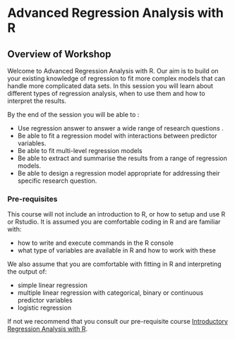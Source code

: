 # Advanced Regression Analysis with R
## Overview of Workshop

Welcome to Advanced Regression Analysis with R. Our aim is to build on your existing knowledge of regression to fit more complex models that can handle more complicated data sets. In this session you will learn about different types of regression analysis, when to use them and how to interpret the results.

By the end of the session you will be able to :

-   Use regression answer to answer a wide range of research questions .
-   Be able to fit a regression model with interactions between predictor variables.
-   Be able to fit multi-level regression models
-   Be able to extract and summarise the results from a range of regression models.
-   Be able to design a regression model appropriate for addressing their specific research question.

### Pre-requisites

This course will not include an introduction to R, or how to setup and use R or Rstudio. It is assumed you are comfortable coding in R and are familiar with:

-   how to write and execute commands in the R console
-   what type of variables are available in R and how to work with these

We also assume that you are comfortable with fitting in R and interpreting the output of:

-   simple linear regression
-   multiple linear regression with categorical, binary or continuous predictor variables
-   logistic regression

If not we recommend that you consult our pre-requisite course [Introductory Regression Analysis with R](regression_analysis_with_R.md).